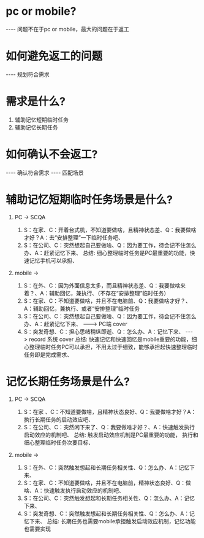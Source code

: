 # pc or mobile?
---- 问题不在于pc or mobile，最大的问题在于返工

# 如何避免返工的问题
---- 规划符合需求

# 需求是什么?
1. 辅助记忆短期临时任务
2. 辅助记忆长期任务

# 如何确认不会返工?
---- 确认符合需求
---- 匹配场景

# 辅助记忆短期临时任务场景是什么?
1. PC -> SCQA
    1. S：在家、C：开着台式机，不知道要做啥，且精神状态差、Q：我要做啥才好？A：去“安排整理”一下临时任务吧、
    2. S：在公司、C：突然想起自己要做啥、Q：因为要工作，待会记不住怎么办、A：赶紧记忆下来、
总结: 细心整理临时任务是PC最重要的功能，快速记忆手机可以承担、

2. mobile -> 
    1. S：在外、C：因为外面信息太多，而且精神状态差、Q：我要做啥来着？、A：辅助回忆，兼执行、（不存在“安排整理”临时任务）
    2. S：在家、C：不知道要做啥，并且不在电脑前、Q：我要做啥才好？、A：辅助回忆，兼执行、或者“安排整理”临时任务
    3. S：在公司、C：突然想起自己要做啥、Q：因为要工作，待会记不住怎么办、A：赶紧记忆下来、 ---> PC端 cover
    4. S：突发奇想、C：担心思绪稍纵即逝、Q：怎么办、A：记忆下来、 ---> record 系统 cover
总结:  快速记忆和快速回忆是mobile重要的功能，细心整理临时任务PC可以承担，不用太过于细致，能够承担起快速整理临时任务即是完成需求、

# 记忆长期任务场景是什么?
1. PC -> SCQA
    1. S：在家 、C：不知道要做啥，且精神状态良好、Q：我要做啥才好？A：执行长期任务的启动效应吧、
    2. S：在公司、C：突然闲下来了、Q：我要做啥才好？、A：快速触发执行启动效应的机制吧、
总结: 触发启动效应机制是PC最重要的功能， 执行和细心整理临时任务次要目标、

2. mobile -> 
    1. S：在外、C：突然触发想起和长期任务相关性、Q：怎么办、A：记忆下来、
    2. S：在家、C：不知道要做啥，并且不在电脑前，精神状态良好、Q：做啥、A：快速触发执行启动效应的机制吧、
    3. S：在公司、C：突然触发想起和长期任务相关性、Q：怎么办、A：记忆下来、
    4. S：突发奇想、C：突然触发想起和长期任务相关性、Q：怎么办、A：记忆下来、
总结: 长期任务也需要mobile承担触发启动效应机制，记忆功能也需要实现
